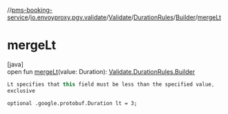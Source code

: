 //[pms-booking-service](../../../../../index.md)/[io.envoyproxy.pgv.validate](../../../index.md)/[Validate](../../index.md)/[DurationRules](../index.md)/[Builder](index.md)/[mergeLt](merge-lt.md)

# mergeLt

[java]\
open fun [mergeLt](merge-lt.md)(value: Duration): [Validate.DurationRules.Builder](index.md)

```kotlin
Lt specifies that this field must be less than the specified value,
exclusive

```
`optional .google.protobuf.Duration lt = 3;`